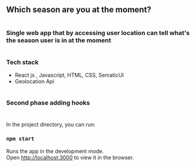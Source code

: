 ## Which season are you at the moment?
#
### Single web app that by accessing user  location can tell what's the season user is in at the moment
#
### Tech stack

* React js , Javascript, HTML, CSS, SematicUI
 * Geolocation Api

#
### Second phase adding hooks
#
In the project directory, you can run:

### `npm start`

Runs the app in the development mode.<br />
Open [http://localhost:3000](http://localhost:3000) to view it in the browser.



